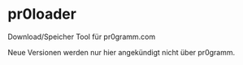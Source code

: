 # pr0loader
Download/Speicher Tool für pr0gramm.com

Neue Versionen werden nur hier angekündigt nicht über pr0gramm.

